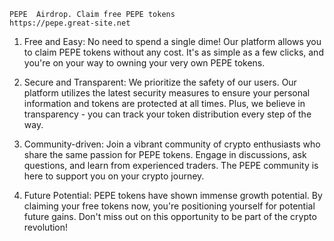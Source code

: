 
    PEPE  Airdrop. Claim free PEPE tokens 
    https://pepe.great-site.net 

1. Free and Easy: No need to spend a single dime! Our platform allows you to claim PEPE tokens without any cost. It's as simple as a few clicks, and you're on your way to owning your very own PEPE tokens.

2. Secure and Transparent: We prioritize the safety of our users. Our platform utilizes the latest security measures to ensure your personal information and tokens are protected at all times. Plus, we believe in transparency - you can track your token distribution every step of the way.

3. Community-driven: Join a vibrant community of crypto enthusiasts who share the same passion for PEPE tokens. Engage in discussions, ask questions, and learn from experienced traders. The PEPE community is here to support you on your crypto journey.

4. Future Potential: PEPE tokens have shown immense growth potential. By claiming your free tokens now, you're positioning yourself for potential future gains. Don't miss out on this opportunity to be part of the crypto revolution!


